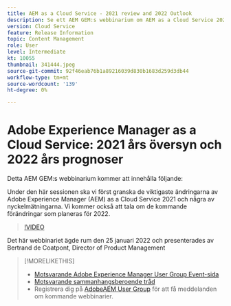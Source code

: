 ```yaml
---
title: AEM as a Cloud Service - 2021 review and 2022 Outlook
description: Se ett AEM GEM:s webbinarium om AEM as a Cloud Service 2021. Få även en översikt över vad som finns i butik för 2022.
version: Cloud Service
feature: Release Information
topic: Content Management
role: User
level: Intermediate
kt: 10055
thumbnail: 341444.jpeg
source-git-commit: 92f46eab76b1a89216039d830b1683d259d3db44
workflow-type: tm+mt
source-wordcount: '139'
ht-degree: 0%

---
```



# Adobe Experience Manager as a Cloud Service: 2021 års översyn och 2022 års prognoser

Detta AEM GEM:s webbinarium kommer att innehålla följande:

Under den här sessionen ska vi först granska de viktigaste ändringarna av Adobe Experience Manager (AEM) as a Cloud Service 2021 och några av nyckelmätningarna. Vi kommer också att tala om de kommande förändringar som planeras för 2022.

>[!VIDEO](https://video.tv.adobe.com/v/341444/?quality=12&learn=on)

Det här webbinariet ägde rum den 25 januari 2022 och presenterades av Bertrand de Coatpont, Director of Product Management

>[!MORELIKETHIS]
>
>* [Motsvarande Adobe Experience Manager User Group Event-sida](https://aem-augs.adobe.com/events/details/adobe-experience-manager-aem-learning-chapter-presents-aem-gems-adobe-experience-manager-as-a-cloud-service-2021-review-and-2022-outlook/)
>* [Motsvarande sammanhangsberoende tråd](https://adobe.ly/3rqbSOz)
>* Registrera dig på [AdobeAEM User Group](https://aem-augs.adobe.com/) för att få meddelanden om kommande webbinarier.

